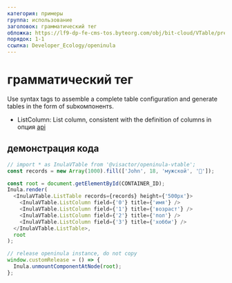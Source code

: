 ```yaml
---
категория: примеры
группа: использование
заголовок: грамматический тег
обложка: https://lf9-dp-fe-cms-tos.byteorg.com/obj/bit-cloud/VTable/preview/react-default-new.png
порядок: 1-1
ссылка: Developer_Ecology/openinula
---
```


# грамматический тег

Use syntax tags to assemble a complete table configuration and generate tables in the form of subкомпонентs.

- ListColumn: List column, consistent with the definition of columns in опция [api](../../опция/ListTable-columns-text#cellType)

## демонстрация кода

```javascript livedemo template=vtable-openinula
// import * as InulaVTable from '@visactor/openinula-vtable';
const records = new Array(1000).fill(['John', 18, 'мужской', '🏀']);

const root = document.getElementById(CONTAINER_ID);
Inula.render(
  <InulaVTable.ListTable records={records} height={'500px'}>
    <InulaVTable.ListColumn field={'0'} title={'имя'} />
    <InulaVTable.ListColumn field={'1'} title={'возраст'} />
    <InulaVTable.ListColumn field={'2'} title={'пол'} />
    <InulaVTable.ListColumn field={'3'} title={'хобби'} />
  </InulaVTable.ListTable>,
  root
);

// release openinula instance, do not copy
window.customRelease = () => {
  Inula.unmountComponentAtNode(root);
};
```
